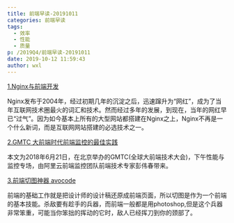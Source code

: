 ```yaml
---
title: 前端早读-20191011
categories: 前端早读
tags:
  - 效率
  - 性能
  - 质量
p: /2019Q4/前端早读-20191011
date: 2019-10-12 11:59:43
author: wxl
---
```


[1.Nginx与前端开发](https://juejin.im/post/5bacbd395188255c8d0fd4b2)

Nginx发布于2004年，经过初期几年的沉淀之后，迅速蹿升为“网红”，成为了当年互联网技术圈最火的词汇和技术。然而经过多年的发展，到现在，当年的网红早已“过气”。因为如今基本上所有的大型网站都搭建在Nginx之上，Nginx不再是一个什么新词，而是互联网网站搭建的必选技术之一。

[2.GMTC 大前端时代前端监控的最佳实践](https://juejin.im/post/5b35921af265da598f1563cf)

本文为2018年6月21日，在北京举办的GMTC(全球大前端技术大会)，下午性能与监控专场，由阿里云前端监控团队前端技术专家彭伟春带来。

[3.前端切图神器 avocode](https://juejin.im/entry/5896d35c61ff4b006b0e471e)

前端的基础工作就是把设计师的设计稿还原成前端页面，所以切图是作为一个前端的基本技能。杀敌要有趁手的兵器，而前端一般都是用photoshop,但是这个兵器非常笨重，可能当你笨拙的挥动的它时，敌人已经挥刀到你的颈部了。
